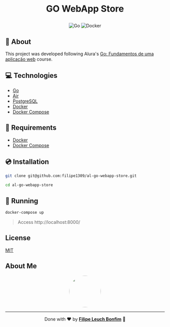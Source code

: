 # <p align="center">GO WebApp Store</p>

<p align="center">
    <img src="https://img.shields.io/badge/Code-Go-informational?style=flat-square&logo=go&color=00ADD8" alt="Go" />
    <img src="https://img.shields.io/badge/Tools-Docker-informational?style=flat-square&logo=docker&color=2496ED" alt="Docker" />
</p>

## 💬 About

This project was developed following Alura's [Go: Fundamentos de uma aplicação web](https://cursos.alura.com.br/course/go-lang-web) course.

## :computer: Technologies

-   [Go](https://golang.org/)
-   [Air](https://github.com/cosmtrek/air)
-   [PostgreSQL](https://www.postgresql.org/)
-   [Docker](https://www.docker.com/)
-   [Docker Compose](https://docs.docker.com/compose/)

## :scroll: Requirements

-   [Docker](https://www.docker.com/)
-   [Docker Compose](https://docs.docker.com/compose/)

## :cd: Installation

```sh
git clone git@github.com:filipe1309/al-go-webapp-store.git
```

```sh
cd al-go-webapp-store
```

## :runner: Running

```sh
docker-compose up
```

> Access http://localhost:8000/

## License

[MIT](https://choosealicense.com/licenses/mit/)

## About Me

<p align="center">
    <a style="font-weight: bold" href="https://www.linkedin.com/in/filipe1309/">
    <img style="border-radius:50%" width="100px; "src="https://avatars.githubusercontent.com/u/2081014?s=60&v=4"/>
    </a>
</p>

---

<p align="center">
    Done with ♥ by <a style="font-weight: bold" href="https://www.linkedin.com/in/filipe1309/">Filipe Leuch Bonfim</a> 🖖
</p>
